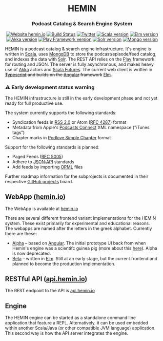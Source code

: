 <h1 align="center">
  HEMIN
</h1>

<h3 align="center">
  Podcast Catalog & Search Engine System
</h3>

<div align="center">
  
[![Website hemin.io](https://img.shields.io/website-up-down-green-red/https/hemin.io.svg)](https://hemin.io/) [![Build Status](https://travis-ci.org/mpgirro/hemin.png)](https://travis-ci.org/mpgirro/hemin) [![Twitter](https://img.shields.io/badge/Twitter-%40hemin_io-blue.svg)](https://twitter.com/hemin_io) [![Scala version](https://img.shields.io/badge/scala-2.12-blue.svg)](https://www.scala-lang.org/download/2.12.0.html) [![Elm version](https://img.shields.io/badge/elm-0.19-blue.svg)](https://github.com/elm/compiler/blob/master/upgrade-docs/0.19.md) [![Akka version](https://img.shields.io/badge/akka-2.5-blue.svg)](https://akka.io/blog/news/2017/04/13/akka-2.5.0-released) [![Play Framework version](https://img.shields.io/badge/play-2.6-blue.svg)](https://www.playframework.com/documentation/2.6.x/Highlights26) [![Solr version](https://img.shields.io/badge/solr-7.5-blue.svg)](https://lucene.apache.org/solr/guide/7_5/index.html) [![Mongo version](https://img.shields.io/badge/mongo-4.0-blue.svg)](https://docs.mongodb.com/manual/release-notes/4.0/)

</div>



<!--[![GitHub release](https://img.shields.io/github/release/mpgirro/hemin.svg)](https://github.com/mpgirro/hemin/releases/)-->


HEMIN is a podcast catalog & search engine infrastructure. It's engine is written in [Scala](https://www.scala-lang.org), uses [MongoDB](https://www.mongodb.com) to store the podcast/episode/feed catalog, and indexes the data with [Solr](http://lucene.apache.org/solr/). The REST API relies on the [Play](https://www.playframework.com) framework for routing and JSON. The server is fully asynchronous, and makes heavy use of [Akka](https://akka.io) actors and [Scala Futures](https://docs.scala-lang.org/overviews/core/futures.html). The current web client is written in ~~[Typescript](https://www.typescriptlang.org) and builds on the [Angular](https://angular.io) framework~~ [Elm](https://elm-lang.org).


### ⚠️ Early development status warning


The HEMIN infrastructure is still in the early development phase and not yet ready for full productive use.

The system currently supports the following standards:

* Syndication feeds in [RSS 2.0](https://cyber.harvard.edu/rss/rss.html) or Atom ([RFC 4287](https://tools.ietf.org/html/rfc4287)) format
* Metadata from Apple's [Podcasts Connect](https://help.apple.com/itc/podcasts_connect/#/itcb54353390) XML namespace ("iTunes tags")
* Chapter marks in [Podlove Simple Chapter](https://podlove.org/simple-chapters/) format

Support for the following standards is planned:

* Paged Feeds ([RFC 5005](https://tools.ietf.org/html/rfc5005))
* Adhere to [JSON:API](https://jsonapi.org) standards
* Add feeds by importing [OPML](http://dev.opml.org) files

Further roadmap information for the subprojects is documented in their respective [GitHub projects](https://github.com/mpgirro/hemin/projects) board.


## WebApp ([hemin.io](https://hemin.io))


The WebApp is available at [hemin.io](https://hemin.io)

There are several different frontend variant implementations for the HEMIN system. These exist primarily for experimental and educational reasons. The webapps are named after the letters in the greek alphabet. Currently there are these:

* [Alpha](hemin-web/alpha) &ndash; based on [Angular](https://angular.io). The initial prototype UI back from when Hemin's engine was a scientifc guinea pig (more about this [here](https://github.com/mpgirro/dipl)). Alpha is now deprecated.
* [Beta](hemin-web/beta) &ndash; written in [Elm](https://elm-lang.org). Still at an early stage, but the current frontend and planned to become the production implementation.
<!--
* [Gamma](hemin-web/gamma) &ndash; proposition of a [React](https://reactjs.org) based implementation.  
* [Delta](hemin-web/delta) &ndash; proposition of a [VueJS](https://vuejs.org) based implementation. 
-->


## RESTful API ([api.hemin.io](https://api.hemin.io))


The REST endpoint to the API is [api.hemin.io](https://api.hemin.io)


## Engine 


The HEMIN engine can be started as a standalone command line application that feature a REPL. Alternatively, it can be used embedded within another Scala/Java (or other compatible JVM language) application. This second way is how the API server integrates the engine.
